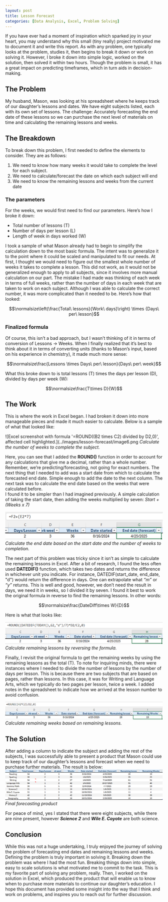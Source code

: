 ```yaml
---
layout: post
title: Lesson Forecast
categories: [Data Analysis, Excel, Problem Solving]
---
```


If you have ever had a moment of inspiration which sparked joy in your heart, you may understand why this small (tiny really) project motivated me to document it and write this report. As with any problem, one typically looks at the problem, studies it, then begins to break it down or work on solving it. However, I broke it down into simple logic, worked on the solution, then solved it within two hours. Though the problem is small, it has a great impact on predicting timeframes, which in turn aids in decision-making.

## The Problem

My husband, Mason, was looking at his spreadsheet where he keeps track of our daughter’s lessons and dates. We have eight subjects listed, each with its own set of lessons. The challenge: Accurately forecasting the end date of these lessons so we can purchase the next level of materials on time and calculating the remaining lessons and weeks.

## The Breakdown

To break down this problem, I first needed to define the elements to consider. They are as follows:

1. We need to know how many weeks it would take to complete the level for each subject.  
2. We need to calculate/forecast the date on which each subject will end  
3. We need to know the remaining lessons and weeks from the current date

### The parameters

For the weeks, we would first need to find our parameters. Here’s how I broke it down:

* Total number of lessons (T)  
* Number of days per lesson (L)  
* Length of week in days worked (W)

I took a sample of what Mason already had to begin to simplify the calculation down to the most basic formula. The intent was to generalize it to the point where it could be scaled and manipulated to fit our needs. At first, I thought we would need to figure out the smallest whole number of weeks it takes to complete a lesson. This did not work, as it would not be generalized enough to apply to all subjects, since it involves more manual calculation on our part. The mistake I had made was thinking of each week in terms of full weeks, rather than the number of days in each week that are taken to work on each subject. Although I was able to calculate the correct number, it was more complicated than it needed to be. Here’s how that looked:

$$\normalsize\left(\frac{Total\ lessons}{Work\ days}\right) \times {Days\ per\
 lesson}$$ 

###  Finalized formula

Of course, this isn’t a bad approach, but I wasn’t thinking of it in terms of conversion of Lessons \-\> Weeks. When I finally realized that it’s best to think about it in terms of converting units (thanks to Mason’s input, based on his experience in chemistry), it made much more sense:

$$\normalsize\frac{Lessons \times Days\ per\ lesson}{Days\ per\ week}$$

What this broke down to is total lessons (T) times the days per lesson (D), divided by days per week (W):

$$\normalsize\frac{T\times D}{W}$$

## The Work

This is where the work in Excel began. I had broken it down into more manageable pieces and made it much easier to calculate. Below is a sample of what that looked like:

![Excel screenshot with formula '=ROUND((B2 times C2) divided by D2,0)', affected cell highlighted.](../images/lesson-forecast/image6.png
*Calculate the number of weeks to complete the subject.*

Here, you can see that I added the **ROUND()** function in order to account for any calculations that give me a decimal, rather than a whole number. Remember, we’re predicting/forecasting, not going for exact numbers. The next thing that I needed to add was a start date from which to calculate the forecasted end date. Simple enough to add the date to the next column. The next task was to calculate the end date based on the weeks that were calculated before.  
I found it to be simpler than I had imagined previously. A simple calculation of taking the start date, then adding the weeks multiplied by seven: *Start \+ (Weeks x 7\)*

![Excel screenshot with formula '=F2+(E2 times 7)', affected cell highlighted.](../images/lesson-forecast/image4.png)
*Calculate the end date based on the start date and the number of weeks to completion.*

The next part of this problem was tricky since it isn’t as simple to calculate the remaining lessons in Excel. After a bit of research, I found the less often used **DATEDIF()** function, which takes two dates and returns the difference in whichever unit you indicate. For instance, DATEDIF(start\_date, end\_date, "d") would return the difference in days. One can extrapolate what *“m”* or *“y”* returns. This is well and good, however, we don’t need the result in days, we need it in weeks, so I divided it by seven. I found it best to work the original formula in reverse to find the remaining lessons. In other words:

$$\normalsize\frac{DateDiff\times W}{D}$$

Here is what that looks like: 

![Excel screenshot with formula '=ROUND((DATEDIF(TODAY(),G2,"d") divided by 7) times D2 divided by C2,0)', affected cell highlighted](../images/lesson-forecast/image9.png)
*Calculate remaining lessons by reversing the formula.*

Finally, I revisit the original formula to get the remaining weeks by using the remaining lessons as the total (T). To note for inquiring minds, there were instances where I needed to divide the number of lessons by the number of days per lesson. This is because there are two subjects that are based on pages, rather than lessons. In this case, it was for Writing and Language Arts, which we typically do two pages per lesson, twice a week. I added notes in the spreadsheet to indicate how we arrived at the lesson number to avoid confusion.

![Excel screenshot with formula '=ROUND((H2 times C2) divided by D2,0)', affected cell highlighted.](../images/lesson-forecast/image3.png)
*Calculate remaining weeks based on remaining lessons.*

## The Solution

After adding a column to indicate the subject and adding the rest of the subjects, I was successfully able to present a product that Mason could use to keep track of our daughter’s lessons and forecast when we need to purchase further materials. The result is below:  
![Excel screenshot showing the subjects taught, with all fields displayed and records calculated, according to formulas written.](../images/lesson-forecast/image7.png)
*Final forecasting product*

For peace of mind, yes I stated that there were eight subjects, while there are nine present, however ***Science 2*** and ***Wile E. Coyote*** are both science.

## Conclusion

While this was not a huge undertaking, I truly enjoyed the journey of solving the problem of forecasting end dates and remaining lessons and weeks. Defining the problem is truly important in solving it. Breaking down the problem was where I had the most fun. Breaking things down into simple, easy to scale solutions is what motivated me to commit to the task. This is my favorite part of solving any problem, really. Then, I worked on the solution in Excel, which produced the product that will enable us to know when to purchase more materials to continue our daughter’s education. I hope this document has provided some insight into the way that I think and work on problems, and inspires you to reach out for further discussion.